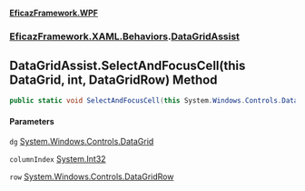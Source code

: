 #### [EficazFramework.WPF](EficazFrameworkWPF.md 'EficazFramework WPF')
### [EficazFramework.XAML.Behaviors](EficazFrameworkWPF.md#EficazFramework.XAML.Behaviors 'EficazFramework.XAML.Behaviors').[DataGridAssist](EficazFramework.XAML.Behaviors/DataGridAssist.md 'EficazFramework.XAML.Behaviors.DataGridAssist')

## DataGridAssist.SelectAndFocusCell(this DataGrid, int, DataGridRow) Method

```csharp
public static void SelectAndFocusCell(this System.Windows.Controls.DataGrid dg, int columnIndex, System.Windows.Controls.DataGridRow row);
```
#### Parameters

<a name='EficazFramework.XAML.Behaviors.DataGridAssist.SelectAndFocusCell(thisSystem.Windows.Controls.DataGrid,int,System.Windows.Controls.DataGridRow).dg'></a>

`dg` [System.Windows.Controls.DataGrid](https://docs.microsoft.com/en-us/dotnet/api/System.Windows.Controls.DataGrid 'System.Windows.Controls.DataGrid')

<a name='EficazFramework.XAML.Behaviors.DataGridAssist.SelectAndFocusCell(thisSystem.Windows.Controls.DataGrid,int,System.Windows.Controls.DataGridRow).columnIndex'></a>

`columnIndex` [System.Int32](https://docs.microsoft.com/en-us/dotnet/api/System.Int32 'System.Int32')

<a name='EficazFramework.XAML.Behaviors.DataGridAssist.SelectAndFocusCell(thisSystem.Windows.Controls.DataGrid,int,System.Windows.Controls.DataGridRow).row'></a>

`row` [System.Windows.Controls.DataGridRow](https://docs.microsoft.com/en-us/dotnet/api/System.Windows.Controls.DataGridRow 'System.Windows.Controls.DataGridRow')